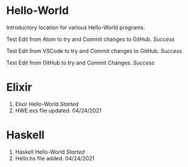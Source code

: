 # Hello-World
Introductory location for various Hello-World programs.

Test Edit from Atom to try and Commit changes to GitHub. _Success_

Test Edit from VSCode to try and Commit changes to GitHub. _Success_

Test Edit from GitHub to try and Commit Changes. _Success_

# Elixir
1) Elixir Hello-World _Started_
2) HWE.exs file updated. 04/24/2021

# Haskell
1) Haskell Hello-World _Started_
2) Hello.hs file added. 04/24/2021

